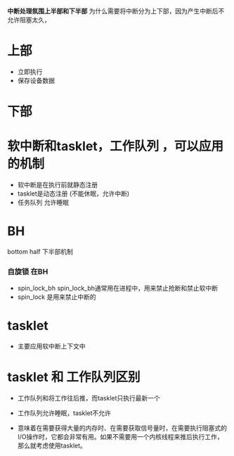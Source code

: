 **中断处理氛围上半部和下半部** 
 为什么需要将中断分为上下部，因为产生中断后不允许阻塞太久，
# 上部
 - 立即执行
 - 保存设备数据 

# 下部


# 软中断和tasklet，工作队列 ，可以应用的机制
- 软中断是在执行前就静态注册
- tasklet是动态注册  (不能休眠，允许中断)
- 任务队列 允许睡眠 



# BH 
bottom half 下半部机制

### 自旋锁 在BH

- spin_lock_bh spin_lock_bh通常用在进程中，用来禁止抢断和禁止软中断
- spin_lock 是用来禁止中断的

# tasklet  
- 主要应用软中断上下文中 


# tasklet 和 工作队列区别 
- 工作队列和将工作往后推，而tasklet只执行最新一个 
- 工作队列允许睡眠，tasklet不允许 

- 意味着在需要获得大量的内存时、在需要获取信号量时，在需要执行阻塞式的I/O操作时，它都会非常有用。如果不需要用一个内核线程来推后执行工作，那么就考虑使用tasklet。

